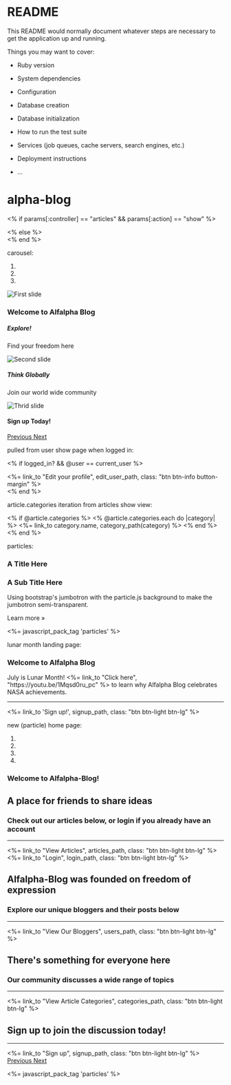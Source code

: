 # README

This README would normally document whatever steps are necessary to get the
application up and running.

Things you may want to cover:

* Ruby version

* System dependencies

* Configuration

* Database creation

* Database initialization

* How to run the test suite

* Services (job queues, cache servers, search engines, etc.)

* Deployment instructions

* ...
# alpha-blog



<% if params[:controller] == "articles" && params[:action] == "show" %>
  <nav class="navbar sticky-top navbar-expand-lg navbar-light bg-light">
<% else %>
  <nav class="navbar fixed-top navbar-expand-lg navbar-light bg-light mb-56">
<% end %>

carousel:

<div id="carouselExampleIndicators" class="carousel slide" data-ride="carousel">
  <ol class="carousel-indicators">
    <li data-target="#carouselExampleIndicators" data-slide-to="0" class="active"></li>
    <li data-target="#carouselExampleIndicators" data-slide-to="1"></li>
    <li data-target="#carouselExampleIndicators" data-slide-to="2"></li>
  </ol>
  <div class="carousel-inner">
    <div class="carousel-item active">
      <img class="d-block w-100" src="/assets/jumbo-photo-3.jpg" alt="First slide">
      <div class="carousel-caption d-none d-md-block" id="welcome">
        <h1 class="display-4">Welcome to Alfalpha Blog</h1>
        <h5>Explore!</h5>
        <p>Find your freedom here</p>
      </div>
    </div>
    <div class="carousel-item">
      <img class="d-block w-100" src="/assets/jumbo-photo-2.jpg" alt="Second slide">
      <div class="carousel-caption d-none d-md-block">
        <h5>Think Globally</h5>
        <p>Join our world wide community</p>
      </div>
    </div>
    <div class="carousel-item">
      <img class="d-block w-100" src="/assets/jumbo-photo-5.jpg" alt="Thrid slide">
      <div class="carousel-caption d-none d-md-block">
        <h4 class="display-4">Sign up Today!</h4>
      </div>
    </div>
  </div>
  <a class="carousel-control-prev" href="#carouselExampleIndicators" role="button" data-slide="prev">
    <span class="carousel-control-prev-icon" aria-hidden="true"></span>
    <span class="sr-only">Previous</span>
  </a>
  <a class="carousel-control-next" href="#carouselExampleIndicators" role="button" data-slide="next">
    <span class="carousel-control-next-icon" aria-hidden="true"></span>
    <span class="sr-only">Next</span>
  </a>
</div>

pulled from user show page when logged in:

<% if logged_in? && @user == current_user %>
  <div class = "text-center mt-4">
    <%= link_to "Edit your profile", edit_user_path, class: "btn btn-info button-margin" %>
  </div>
<% end %>

article.categories iteration from articles show view:

<% if @article.categories %>
  <% @article.categories.each do |category| %>
    <%= link_to category.name, category_path(category) %>
  <% end %>
<% end %>

particles:

<!-- Latest compiled and minified CSS -->
<link rel="stylesheet" href="https://maxcdn.bootstrapcdn.com/bootstrap/3.3.7/css/bootstrap.min.css" integrity="sha384-BVYiiSIFeK1dGmJRAkycuHAHRg32OmUcww7on3RYdg4Va+PmSTsz/K68vbdEjh4u" crossorigin="anonymous">

<!-- Latest compiled and minified JavaScript -->
<script src="https://maxcdn.bootstrapcdn.com/bootstrap/3.3.7/js/bootstrap.min.js" integrity="sha384-Tc5IQib027qvyjSMfHjOMaLkfuWVxZxUPnCJA7l2mCWNIpG9mGCD8wGNIcPD7Txa" crossorigin="anonymous"></script>

<script
  src="https://code.jquery.com/jquery-3.2.1.min.js"
  integrity="sha256-hwg4gsxgFZhOsEEamdOYGBf13FyQuiTwlAQgxVSNgt4="
  crossorigin="anonymous">
</script>


<div id="particle"></div>

<div class="container"> 
<div class="jumbotron" id="jumbo">
  <div class="inner">
        <h1 class="whitney">A Title Here</h1>
        <h3 class="gotham">A Sub Title Here</h3>
        <p>Using bootstrap's jumbotron with the particle.js background to make the jumbotron semi-transparent.</p>
        <p><a class="btn btn-primary btn-lg" role="button">Learn more &raquo;</a></p>
  </div>
    </div>
</div>
<%= javascript_pack_tag 'particles' %>

<script src="https://cdn.jsdelivr.net/particles.js/2.0.0/particles.min.js"></script>

lunar month landing page:

<div class="container" id="home-container">
  <div class="jumbotron text-center text-white">
    <h1 class="display-4" id="text-shadow-jumbo">Welcome to Alfalpha Blog</h1>
    <p class="lead" id="text-shadow-jumbo-lead">July is Lunar Month!  <%= link_to "Click here", "https://youtu.be/1Mqsd0ru_pc" %> to learn why Alfalpha Blog celebrates NASA achievements.</p>
    <hr class="my-4">
    <p></p>
    <%= link_to 'Sign up!', signup_path, class: "btn btn-light btn-lg" %>
  </div>
</div>

new (particle) home page:

<!-- Latest compiled and minified CSS -->
<link rel="stylesheet" href="https://maxcdn.bootstrapcdn.com/bootstrap/3.3.7/css/bootstrap.min.css" integrity="sha384-BVYiiSIFeK1dGmJRAkycuHAHRg32OmUcww7on3RYdg4Va+PmSTsz/K68vbdEjh4u" crossorigin="anonymous">

<div id="particle"></div>

<div id="carouselExampleIndicators" class="carousel slide" data-ride="carousel">
  <ol class="carousel-indicators">
    <li data-target="#carouselExampleIndicators" data-slide-to="0" class="active"></li>
    <li data-target="#carouselExampleIndicators" data-slide-to="1"></li>
    <li data-target="#carouselExampleIndicators" data-slide-to="2"></li>
    <li data-target="#carouselExampleIndicators" data-slide-to="3"></li>
  </ol>
  <div class="carousel-inner float-top">
    <div class="carousel-item active">
      <div class="container"> 
        <div class="jumbotron" id="jumbo">
          <div class="inner">
                <h1 class="whitney">Welcome to Alfalpha-Blog!</h1>
                <h2 class="gotham">A place for friends to share ideas</h2>
                <h3 class="gotham">Check out our articles below, or login if you already have an account</h3>
                <hr>
                <%= link_to "View Articles", articles_path, class: "btn btn-light btn-lg" %>
                <%= link_to "Login", login_path, class: "btn btn-light btn-lg" %>
          </div>
        </div>
      </div>
    </div>
    <div class="carousel-item">
      <div class="container"> 
        <div class="jumbotron" id="jumbo">
          <div class="inner">
                <h2 class="gotham">Alfalpha-Blog was founded on freedom of expression</h2>
                <h3 class="gotham">Explore our unique bloggers and their posts below</h3>
                <hr>
                <%= link_to "View Our Bloggers", users_path, class: "btn btn-light btn-lg" %>
          </div>
        </div>
      </div>
    </div>
    <div class="carousel-item">
      <div class="container"> 
        <div class="jumbotron" id="jumbo">
          <div class="inner">
                <h2 class="gotham">There's something for everyone here</h2>
                <h3 class="gotham">Our community discusses a wide range of topics</h3>
                <hr>
                <%= link_to "View Article Categories", categories_path, class: "btn btn-light btn-lg" %>
          </div>
        </div>
      </div>
    </div>
    <div class="carousel-item">
      <div class="container"> 
        <div class="jumbotron" id="jumbo">
          <div class="inner">
                <h2 class="gotham">Sign up to join the discussion today!</h2>
                <hr>
                <%= link_to "Sign up", signup_path, class: "btn btn-light btn-lg" %>
          </div>
        </div>
      </div>
    </div>
  </div>
  <a class="carousel-control-prev" href="#carouselExampleIndicators" role="button" data-slide="prev">
    <span class="carousel-control-prev-icon" aria-hidden="true"></span>
    <span class="sr-only">Previous</span>
  </a>
  <a class="carousel-control-next" href="#carouselExampleIndicators" role="button" data-slide="next">
    <span class="carousel-control-next-icon" aria-hidden="true"></span>
    <span class="sr-only">Next</span>
  </a>
</div>

<script src="https://cdn.jsdelivr.net/particles.js/2.0.0/particles.min.js"></script><!-- Latest compiled and minified CSS -->

<%= javascript_pack_tag 'particles' %>